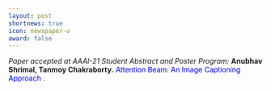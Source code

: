 ```yaml
---
layout: post
shortnews: true
icon: newspaper-o
award: false
---
```


<i>Paper accepted at AAAI-21 Student Abstract and Poster Program:</i> <b>Anubhav Shrimal, Tanmoy Chakraborty.</b> <font color="blue"> Attention Beam: An Image Captioning Approach </font>.
